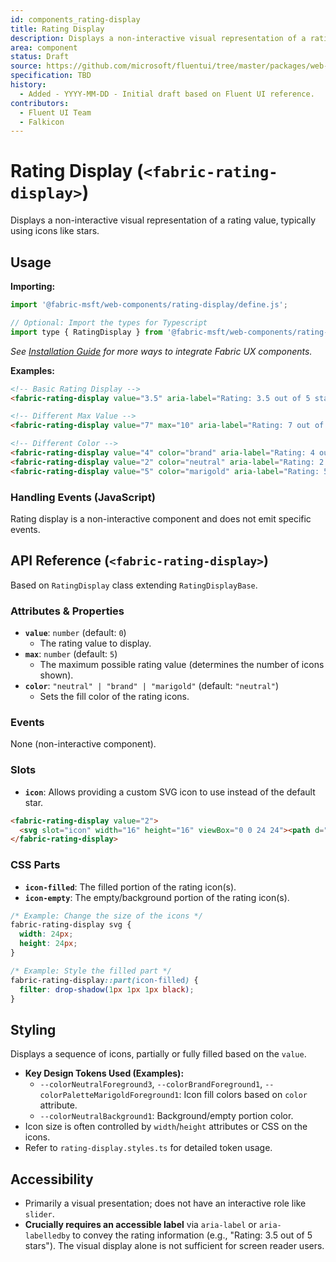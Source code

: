 ```yaml
---
id: components_rating-display
title: Rating Display
description: Displays a non-interactive visual representation of a rating value.
area: component
status: Draft
source: https://github.com/microsoft/fluentui/tree/master/packages/web-components/src/rating-display
specification: TBD
history:
  - Added - YYYY-MM-DD - Initial draft based on Fluent UI reference.
contributors:
  - Fluent UI Team
  - Falkicon
---
```


# Rating Display (`<fabric-rating-display>`)

Displays a non-interactive visual representation of a rating value, typically using icons like stars.

## Usage

**Importing:**

```javascript
import '@fabric-msft/web-components/rating-display/define.js';

// Optional: Import the types for Typescript
import type { RatingDisplay } from '@fabric-msft/web-components/rating-display';
```

*See [Installation Guide](../../guides/installation.md) for more ways to integrate Fabric UX components.*

**Examples:**

```html
<!-- Basic Rating Display -->
<fabric-rating-display value="3.5" aria-label="Rating: 3.5 out of 5 stars"></fabric-rating-display>

<!-- Different Max Value -->
<fabric-rating-display value="7" max="10" aria-label="Rating: 7 out of 10"></fabric-rating-display>

<!-- Different Color -->
<fabric-rating-display value="4" color="brand" aria-label="Rating: 4 out of 5"></fabric-rating-display>
<fabric-rating-display value="2" color="neutral" aria-label="Rating: 2 out of 5"></fabric-rating-display> <!-- Default -->
<fabric-rating-display value="5" color="marigold" aria-label="Rating: 5 out of 5"></fabric-rating-display>
```

### Handling Events (JavaScript)

Rating display is a non-interactive component and does not emit specific events.

## API Reference (`<fabric-rating-display>`)

Based on `RatingDisplay` class extending `RatingDisplayBase`.

### Attributes & Properties

*   **`value`**: `number` (default: `0`)
    *   The rating value to display.
*   **`max`**: `number` (default: `5`)
    *   The maximum possible rating value (determines the number of icons shown).
*   **`color`**: `"neutral" | "brand" | "marigold"` (default: `"neutral"`)
    *   Sets the fill color of the rating icons.

### Events

None (non-interactive component).

### Slots

*   **`icon`**: Allows providing a custom SVG icon to use instead of the default star.

```html
<fabric-rating-display value="2">
  <svg slot="icon" width="16" height="16" viewBox="0 0 24 24"><path d="...heart icon..."/></svg>
</fabric-rating-display>
```

### CSS Parts

*   **`icon-filled`**: The filled portion of the rating icon(s).
*   **`icon-empty`**: The empty/background portion of the rating icon(s).

```css
/* Example: Change the size of the icons */
fabric-rating-display svg {
  width: 24px;
  height: 24px;
}

/* Example: Style the filled part */
fabric-rating-display::part(icon-filled) {
  filter: drop-shadow(1px 1px 1px black);
}
```

## Styling

Displays a sequence of icons, partially or fully filled based on the `value`.

*   **Key Design Tokens Used (Examples):**
    *   `--colorNeutralForeground3`, `--colorBrandForeground1`, `--colorPaletteMarigoldForeground1`: Icon fill colors based on `color` attribute.
    *   `--colorNeutralBackground1`: Background/empty portion color.
*   Icon size is often controlled by `width`/`height` attributes or CSS on the icons.
*   Refer to `rating-display.styles.ts` for detailed token usage.

## Accessibility

*   Primarily a visual presentation; does not have an interactive role like `slider`.
*   **Crucially requires an accessible label** via `aria-label` or `aria-labelledby` to convey the rating information (e.g., "Rating: 3.5 out of 5 stars"). The visual display alone is not sufficient for screen reader users. 